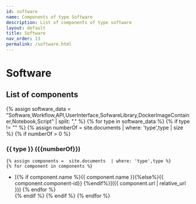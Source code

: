 ```yaml
---
id: software
name: Components of type Software
description: List of components of type software
layout: default
title: Software
nav_order: 13
permalink: /software.html
---
```


# Software

<div id="chart_container_software"></div>
<script>
anychart.onDocumentReady(function() {
    // set the data
    var data = [
        {x: "Software", value: 8},
        {x: "UserInterface", value: 2}
    ];
    // create the chart
    var chart = anychart.pie3d();
    // set the chart title
    // chart.title("Polifonia Project Components by Type");
    // add the data
    chart.data(data);
    // sort elements
    chart.sort("desc");  
    // set legend position
    chart.legend().position("right");
    // set items layout
    chart.legend().itemsLayout("vertical");
    // display the chart in the container
    chart.container('chart_container_software');
    chart.draw();
  });
  </script>

## List of components 
{% assign software_data = "Software,Workflow,API,UserInterface,SofwareLibrary,DockerImageContainer,Notebook,Script" | split: "," %}
{% for type in software_data %}
{% if type != "" %}
{% assign numberOf = site.documents  | where: 'type',type | size %}
{% if numberOf > 0 %}
### {{ type }} ({{numberOf}})
	{% assign components =  site.documents  | where: 'type',type %}
	{% for component in components %}
- [{% if component.name %}{{ component.name }}{%else%}{{ component.component-id}} {%endif%}]({{ component.url | relative_url }})	{% endfor %}	
{% endif %}
{% endif %}
{% endfor %}